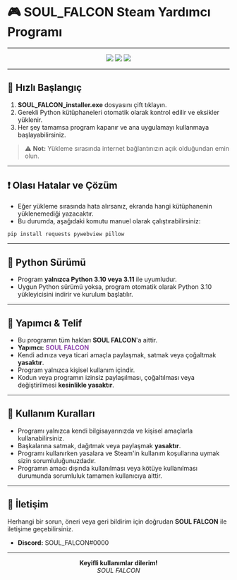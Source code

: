 # 🎮 SOUL_FALCON Steam Yardımcı Programı

---

<p align="center">
  <img src="https://img.shields.io/badge/Yapımcı-SOUL%20FALCON-blueviolet?style=for-the-badge" />
  <img src="https://img.shields.io/badge/Python-3.10%20%7C%203.11-blue?style=for-the-badge&logo=python" />
  <img src="https://img.shields.io/badge/Lisans-Kişisel%20Kullanım-orange?style=for-the-badge" />
</p>

---

## 🚀 Hızlı Başlangıç

1. **SOUL_FALCON_installer.exe** dosyasını çift tıklayın.
2. Gerekli Python kütüphaneleri otomatik olarak kontrol edilir ve eksikler yüklenir.
3. Her şey tamamsa program kapanır ve ana uygulamayı kullanmaya başlayabilirsiniz.

> ⚠️ **Not:** Yükleme sırasında internet bağlantınızın açık olduğundan emin olun.

---

## ❗ Olası Hatalar ve Çözüm

- Eğer yükleme sırasında hata alırsanız, ekranda hangi kütüphanenin yüklenemediği yazacaktır.
- Bu durumda, aşağıdaki komutu manuel olarak çalıştırabilirsiniz:

```sh
pip install requests pywebview pillow
```

---

## 🐍 Python Sürümü

- Program **yalnızca Python 3.10 veya 3.11** ile uyumludur.
- Uygun Python sürümü yoksa, program otomatik olarak Python 3.10 yükleyicisini indirir ve kurulum başlatılır.

---

## 👤 Yapımcı & Telif

- Bu programın tüm hakları **SOUL FALCON**'a aittir.
- **Yapımcı:** <span style="color:#8e44ad;font-weight:bold;">SOUL FALCON</span>
- Kendi adınıza veya ticari amaçla paylaşmak, satmak veya çoğaltmak **yasaktır**.
- Program yalnızca kişisel kullanım içindir.
- Kodun veya programın izinsiz paylaşılması, çoğaltılması veya değiştirilmesi **kesinlikle yasaktır**.

---

## 📜 Kullanım Kuralları

- Programı yalnızca kendi bilgisayarınızda ve kişisel amaçlarla kullanabilirsiniz.
- Başkalarına satmak, dağıtmak veya paylaşmak **yasaktır**.
- Programı kullanırken yasalara ve Steam'in kullanım koşullarına uymak sizin sorumluluğunuzdadır.
- Programın amacı dışında kullanılması veya kötüye kullanılması durumunda sorumluluk tamamen kullanıcıya aittir.

---

## 💬 İletişim

Herhangi bir sorun, öneri veya geri bildirim için doğrudan **SOUL FALCON** ile iletişime geçebilirsiniz.

- **Discord:** SOUL_FALCON#0000

---

<p align="center">
  <b>Keyifli kullanımlar dilerim!</b> <br/>
  <i>SOUL FALCON</i>
</p>
